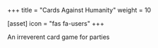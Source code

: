 +++
title = "Cards Against Humanity"
weight = 10

[asset]
  icon = "fas fa-users"
+++

An irreverent card game for parties